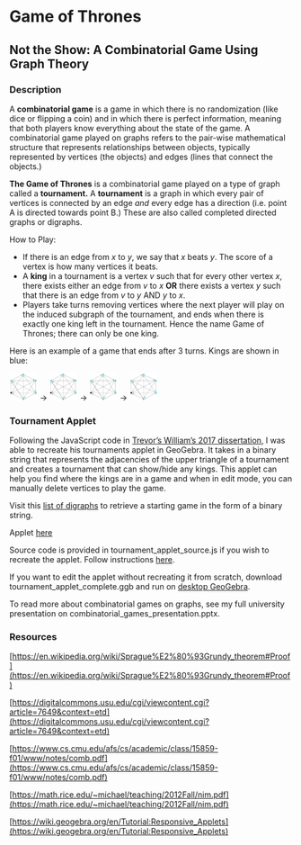 # Game of Thrones
## Not the Show: A Combinatorial Game Using Graph Theory

### Description
A **combinatorial game** is a game in which there is no randomization (like dice or flipping a coin) and in which there is perfect information, meaning that both players know everything about the state of the game. A combinatorial game played on graphs refers to the pair-wise mathematical structure that represents relationships between objects, typically represented by vertices (the objects) and edges (lines that connect the objects.) 

**The Game of Thrones** is a combinatorial game played on a type of graph called a **tournament.** A **tournament** is a graph in which every pair of vertices is connected by an edge *and* every edge has a direction (i.e. point A is directed towards point B.) These are also called completed directed graphs or digraphs. 

How to Play:
- If there is an edge from *x* to *y*, we say that *x* beats *y*. The score of a vertex is how many vertices it beats.
- A **king** in a tournament is a vertex *v* such that for every other vertex *x*, there exists either an edge from *v* to *x* **OR** there exists a vertex *y* such that there is an edge from *v* to *y* AND *y* to *x*.
- Players take turns removing vertices where the next player will play on the induced subgraph of the tournament, and ends when there is exactly one king left in the tournament. Hence the name Game of Thrones; there can only be one king.

Here is an example of a game that ends after 3 turns. Kings are shown in blue: 

<p float="left">
  <img src="images/game_1.png" width="50" />
  &rarr;
  <img src="images/game_1.png" width="50" /> 
  &rarr;
  <img src="images/game_1.png" width="50" />
  &rarr;
  <img src="images/game_1.png" width="50" />
</p>

### Tournament Applet
Following the JavaScript code in [Trevor’s William’s 2017 dissertation](https://digitalcommons.usu.edu/cgi/viewcontent.cgi?article=7649&context=etd), I was able to recreate his tournaments applet in GeoGebra. It takes in a binary string that represents the adjacencies of the upper triangle of a tournament and creates a tournament that can show/hide any kings. This applet can help you find where the kings are in a game and when in edit mode, you can manually delete vertices to play the game. 

Visit this [list of digraphs](http://users.cecs.anu.edu.au/~bdm/data/digraphs.html) to retrieve a starting game in the form of a binary string.

Applet [here](https://www.geogebra.org/m/gfc8v9dz)

Source code is provided in tournament_applet_source.js if you wish to recreate the applet. Follow instructions [here](https://wiki.geogebra.org/en/Tutorial:Responsive_Applets).

If you want to edit the applet without recreating it from scratch, download tournament_applet_complete.ggb and run on [desktop GeoGebra](https://www.geogebra.org/download?lang=en).

To read more about combinatorial games on graphs, see my full university presentation on combinatorial_games_presentation.pptx.

### Resources
[https://en.wikipedia.org/wiki/Sprague%E2%80%93Grundy_theorem#Proof](https://en.wikipedia.org/wiki/Sprague%E2%80%93Grundy_theorem#Proof)

[https://digitalcommons.usu.edu/cgi/viewcontent.cgi?article=7649&context=etd](https://digitalcommons.usu.edu/cgi/viewcontent.cgi?article=7649&context=etd)

[https://www.cs.cmu.edu/afs/cs/academic/class/15859-f01/www/notes/comb.pdf](https://www.cs.cmu.edu/afs/cs/academic/class/15859-f01/www/notes/comb.pdf)

[https://math.rice.edu/~michael/teaching/2012Fall/nim.pdf](https://math.rice.edu/~michael/teaching/2012Fall/nim.pdf)

[https://wiki.geogebra.org/en/Tutorial:Responsive_Applets](https://wiki.geogebra.org/en/Tutorial:Responsive_Applets)




